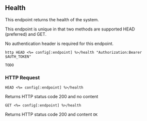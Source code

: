## Health
This endpoint returns the health of the system.

This endpoint is unique in that two methods are supported HEAD (preferred) and GET.

No authentication header is required for this endpoint.

```shell
http HEAD <%= config[:endpoint] %>/health "Authorization:Bearer $AUTH_TOKEN"
```

```javascript
TODO
```

### HTTP Request

`HEAD <%= config[:endpoint] %>/health`

Returns HTTP status code 200 and no content

`GET <%= config[:endpoint] %>/health`

Returns HTTP status code 200 and content `OK`
